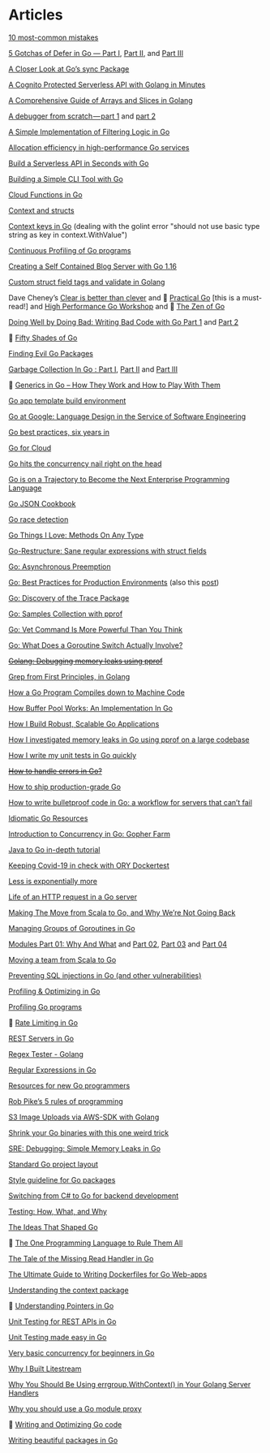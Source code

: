 # Articles

[10 most-common mistakes](https://medium.com/@teivah/the-top-10-most-common-mistakes-ive-seen-in-go-projects-4b79d4f6cd65)

[5 Gotchas of Defer in Go — Part I](https://blog.learngoprogramming.com/gotchas-of-defer-in-go-1-8d070894cb01), [Part II](https://blog.learngoprogramming.com/5-gotchas-of-defer-in-go-golang-part-ii-cc550f6ad9aa), and [Part III](https://blog.learngoprogramming.com/5-gotchas-of-defer-in-go-golang-part-iii-36a1ab3d6ef1)

[A Closer Look at Go’s sync Package](https://medium.com/@teivah/a-closer-look-at-go-sync-package-9f4e4a28c35a)

[A Cognito Protected Serverless API with Golang in Minutes](https://serifandsemaphore.io/a-cognito-protected-serverless-api-with-golang-in-minutes-a054c9f50cf3)

[A Comprehensive Guide of Arrays and Slices in Golang](https://www.sohamkamani.com/blog/golang/arrays-vs-slices/)

[A debugger from scratch — part 1](https://medium.com/@lizrice/a-debugger-from-scratch-part-1-7f55417bc85f) and [part 2](https://medium.com/@lizrice/a-debugger-from-scratch-part-2-9954006850bd)

[A Simple Implementation of Filtering Logic in Go](https://medium.com/@zach_johnson/a-simple-implementation-of-filtering-logic-in-go-f45a24413aaf)

[Allocation efficiency in high-performance Go services](https://segment.com/blog/allocation-efficiency-in-high-performance-go-services/)

[Build a Serverless API in Seconds with Go](https://serifandsemaphore.io/build-a-serverless-api-in-seconds-with-go-c504398d86f6)

[Building a Simple CLI Tool with Go](https://blog.rapid7.com/2016/08/04/build-a-simple-cli-tool-with-golang/)

[Cloud Functions in Go](https://medium.com/yakka/cloud-functions-in-go-94c1014a6fe4)

[Context and structs](https://blog.golang.org/context-and-structs)

[Context keys in Go](https://medium.com/@matryer/context-keys-in-go-5312346a868d) (dealing with the golint error "should not use basic type string as key in context.WithValue")

[Continuous Profiling of Go programs](https://medium.com/google-cloud/continuous-profiling-of-go-programs-96d4416af77b)

[Creating a Self Contained Blog Server with Go 1.16](https://www.brian.dev/self-contained-blog-server-with-go-1-16/)

[Custom struct field tags and validate in Golang](https://medium.com/swlh/custom-struct-field-tags-and-validation-in-golang-9a7aeedcdc5b)

Dave Cheney’s [Clear is better than clever](https://dave.cheney.net/paste/clear-is-better-than-clever.pdf) and &#x1F34E; [Practical Go](https://dave.cheney.net/practical-go/presentations/qcon-china.html) [this is a must-read!] and [High Performance Go Workshop](https://dave.cheney.net/high-performance-go-workshop/gopherchina-2019.html) and &#x1F34E; [The Zen of Go](https://dave.cheney.net/2020/02/23/the-zen-of-go)

[Doing Well by Doing Bad: Writing Bad Code with Go Part 1](https://medium.com/capital-one-tech/doing-well-by-doing-bad-writing-bad-code-with-go-part-1-2dbb96ce079a) and [Part 2](https://medium.com/capital-one-tech/doing-well-by-doing-bad-writing-bad-code-with-go-part-2-e270d305c9f7)

&#x1F34E; [Fifty Shades of Go](http://devs.cloudimmunity.com/gotchas-and-common-mistakes-in-go-golang/index.html)

[Finding Evil Go Packages](https://michenriksen.com/blog/finding-evil-go-packages/)

[Garbage Collection In Go : Part I](https://www.ardanlabs.com/blog/2018/12/garbage-collection-in-go-part1-semantics.html), [Part II](https://www.ardanlabs.com/blog/2019/05/garbage-collection-in-go-part2-gctraces.html) and [Part III](https://www.ardanlabs.com/blog/2019/07/garbage-collection-in-go-part3-gcpacing.html)

&#x1F34E; [Generics in Go – How They Work and How to Play With Them](https://blog.tempus-ex.com/generics-in-go-how-they-work-and-how-to-play-with-them/)

[Go app template build environment](https://github.com/thockin/go-build-template)

[Go at Google: Language Design in the Service of Software Engineering](https://talks.golang.org/2012/splash.article)

[Go best practices, six years in](https://peter.bourgon.org/go-best-practices-2016)

[Go for Cloud](https://rakyll.org/go-cloud/)

[Go hits the concurrency nail right on the head](https://eli.thegreenplace.net/2018/go-hits-the-concurrency-nail-right-on-the-head/)

[Go is on a Trajectory to Become the Next Enterprise Programming Language](https://hackernoon.com/go-is-on-a-trajectory-to-become-the-next-enterprise-programming-language-3b75d70544e)

[Go JSON Cookbook](https://eli.thegreenplace.net/2019/go-json-cookbook/)

[Go race detection](https://medium.com/krakensystems-blog/golang-race-detection-51a1fea43931)

[Go Things I Love: Methods On Any Type](https://medium.com/swlh/go-things-i-love-methods-on-any-type-8aee0c3bc03d)

[Go-Restructure: Sane regular expressions with struct fields](https://github.com/alexflint/go-restructure)

[Go: Asynchronous Preemption](https://medium.com/a-journey-with-go/go-asynchronous-preemption-b5194227371c)

[Go: Best Practices for Production Environments](https://peter.bourgon.org/go-in-production/) (also this [post](https://peter.bourgon.org/go-in-production/))

[Go: Discovery of the Trace Package](https://medium.com/a-journey-with-go/go-discovery-of-the-trace-package-e5a821743c3c)

[Go: Samples Collection with pprof](https://medium.com/a-journey-with-go/go-samples-collection-with-pprof-2a63c3e8a142)

[Go: Vet Command Is More Powerful Than You Think](https://medium.com/a-journey-with-go/go-vet-command-is-more-powerful-than-you-think-563e9fdec2f5)

[Go: What Does a Goroutine Switch Actually Involve?](https://medium.com/a-journey-with-go/go-what-does-a-goroutine-switch-actually-involve-394c202dddb7)

~~[Golang: Debugging memory leaks using pprof](https://dev.to/davidsbond/golang-debugging-memory-leaks-using-pprof-5di8)~~

[Grep from First Principles, in Golang](https://willdemaine.ghost.io/grep-from-first-principles-in-golang/)

[How a Go Program Compiles down to Machine Code](https://hackernoon.com/how-a-go-program-compiles-down-to-machine-code-e4532dc8b8ca)

[How Buffer Pool Works: An Implementation In Go](https://brunocalza.me/how-buffer-pool-works-an-implementation-in-go/)

[How I Build Robust, Scalable Go Applications](https://medium.com/better-programming/how-i-build-robust-scalable-go-applications-192a0df32d1)

[How I investigated memory leaks in Go using pprof on a large codebase](https://medium.com/free-code-camp/how-i-investigated-memory-leaks-in-go-using-pprof-on-a-large-codebase-4bec4325e192)

[How I write my unit tests in Go quickly](https://dev.to/ilyakaznacheev/how-i-write-my-unit-tests-in-go-quickly-4bd5?utm_source=dormosheio&utm_campaign=dormosheio)

~~[How to handle errors in Go?](https://web3.coach/golang-how-to-handle-errors-five-rules)~~

[How to ship production-grade Go](https://www.oreilly.com/ideas/how-to-ship-production-grade-go)

[How to write bulletproof code in Go: a workflow for servers that can’t fail](https://medium.freecodecamp.org/how-to-write-bulletproof-code-in-go-a-workflow-for-servers-that-cant-fail-10a14a765f22)

[Idiomatic Go Resources](https://medium.com/@dgryski/idiomatic-go-resources-966535376dba)

[Introduction to Concurrency in Go: Gopher Farm](https://medium.com/@olena_stoliarova/introduction-to-concurrency-in-go-gopher-farm-3aa23f253420)

[Java to Go in-depth tutorial](https://yourbasic.org/golang/go-java-tutorial/)

[Keeping Covid-19 in check with ORY Dockertest](https://www.ory.sh/dockertest-gaen-google-apple-exposure-notification-covid-19/)

[Less is exponentially more](https://commandcenter.blogspot.com/2012/06/less-is-exponentially-more.html)

[Life of an HTTP request in a Go server](https://eli.thegreenplace.net/2021/life-of-an-http-request-in-a-go-server/)

[Making The Move from Scala to Go, and Why We’re Not Going Back](https://movio.co/blog/migrate-Scala-to-Go/)

[Managing Groups of Goroutines in Go](https://medium.com/swlh/managing-groups-of-gorutines-in-go-ee7523e3eaca)

[Modules Part 01: Why And What](https://www.ardanlabs.com/blog/2019/10/modules-01-why-and-what.html) and [Part 02](https://www.ardanlabs.com/blog/2019/12/modules-02-projects-dependencies-gopls.html), [Part 03](https://www.ardanlabs.com/blog/2019/12/modules-03-minimal-version-selection.html) and [Part 04](https://www.ardanlabs.com/blog/2020/02/modules-04-mirros-checksums-athens.html)

[Moving a team from Scala to Go](http://jimplush.com/talk/2015/12/19/moving-a-team-from-scala-to-golang/)

[Preventing SQL injections in Go (and other vulnerabilities)](https://blog.sqreen.com/preventing-sql-injections-in-go-and-other-vulnerabilities/)

[Profiling & Optimizing in Go](https://github.com/bradfitz/talk-yapc-asia-2015)

[Profiling Go programs](https://blog.golang.org/profiling-go-programs)

&#x1F34E; [Rate Limiting in Go](https://medium.com/@justin.graber/rate-limiting-in-golang-f3ed2c62df36)

[REST Servers in Go](https://eli.thegreenplace.net/2021/rest-servers-in-go-part-1-standard-library/)

[Regex Tester - Golang](https://regex-golang.appspot.com/assets/html/index.html)

[Regular Expressions in Go](https://progolang.com/regular-expressions-in-go/)

[Resources for new Go programmers](https://dave.cheney.net/resources-for-new-go-programmers)

[Rob Pike’s 5 rules of programming](https://users.ece.utexas.edu/~adnan/pike.html)

[S3 Image Uploads via AWS-SDK with Golang](https://medium.com/@questhenkart/s3-image-uploads-via-aws-sdk-with-golang-63422857c548)

[Shrink your Go binaries with this one weird trick](https://blog.filippo.io/shrink-your-go-binaries-with-this-one-weird-trick/)

[SRE: Debugging: Simple Memory Leaks in Go](https://medium.com/dm03514-tech-blog/sre-debugging-simple-memory-leaks-in-go-e0a9e6d63d4d)

[Standard Go project layout](https://github.com/golang-standards/project-layout)

[Style guideline for Go packages](https://rakyll.org/style-packages/)

[Switching from C# to Go for backend development](https://aluma.io/resources/blog/switching-from-c-to-go-for-backend-development)

[Testing: How, What, and Why](https://dave.cheney.net/paste/gopherchina-2019-testing-talk.pdf)

[The Ideas That Shaped Go](https://medium.com/@dgryski/the-ideas-that-shaped-go-21850a74295f)

&#x1F34E; [The One Programming Language to Rule Them All](https://medium.com/better-programming/the-one-programming-language-to-rule-them-all-620366df2805)

[The Tale of the Missing Read Handler in Go](https://zupzup.org/go-missing-read-handler/)

[The Ultimate Guide to Writing Dockerfiles for Go Web-apps](https://blog.hasura.io/the-ultimate-guide-to-writing-dockerfiles-for-go-web-apps-336efad7012c/)

[Understanding the context package](https://medium.com/rungo/understanding-the-context-package-b2e407a9cdae)

&#x1F34E; [Understanding Pointers in Go](https://www.digitalocean.com/community/conceptual_articles/understanding-pointers-in-go)

[Unit Testing for REST APIs in Go](https://codeburst.io/unit-testing-for-rest-apis-in-go-86c70dada52d)

[Unit Testing made easy in Go](https://medium.com/rungo/unit-testing-made-easy-in-go-25077669318)

[Very basic concurrency for beginners in Go](https://medium.com/@matryer/very-basic-concurrency-for-beginners-in-go-663e63c6ba07)

[Why I Built Litestream](https://litestream.io/blog/why-i-built-litestream/)

[Why You Should Be Using errgroup.WithContext() in Your Golang Server Handlers](https://bionic.fullstory.com/why-you-should-be-using-errgroup-withcontext-in-golang-server-handlers)

[Why you should use a Go module proxy](https://arslan.io/2019/08/02/why-you-should-use-a-go-module-proxy/)

&#x1F34E; [Writing and Optimizing Go code](https://github.com/dgryski/go-perfbook/blob/master/performance.md)

[Writing beautiful packages in Go](https://medium.com/@matryer/video-writing-beautiful-packages-in-go-fab1138608ee)

